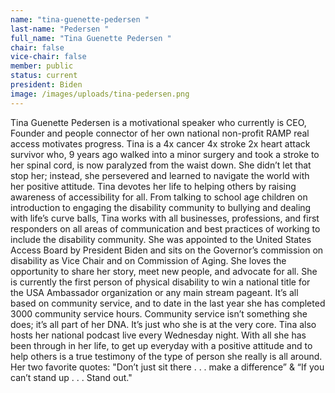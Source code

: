 ```yaml
---
name: "tina-guenette-pedersen "
last-name: "Pedersen "
full_name: "Tina Guenette Pedersen "
chair: false
vice-chair: false
member: public
status: current
president: Biden
image: /images/uploads/tina-pedersen.png
---
```

Tina Guenette Pedersen is a motivational speaker who currently is CEO, Founder and people connector of her own national non-profit RAMP real access motivates progress. Tina is a 4x cancer 4x stroke 2x heart attack survivor who, 9 years ago walked into a minor surgery and took a stroke to her spinal cord, is now paralyzed from the waist down. She didn’t let that stop her; instead, she persevered and learned to navigate the world with her positive attitude. Tina devotes her life to helping others by raising awareness of accessibility for all. From talking to school age children on introduction to engaging the disability community to bullying and dealing with life’s curve balls, Tina works with all businesses, professions, and first responders on all areas of communication and best practices of working to include the disability community. She was appointed to the United States Access Board by President Biden and sits on the Governor’s commission on disability as Vice Chair and on Commission of Aging. She loves the opportunity to share her story, meet new people, and advocate for all. She is currently the first person of physical disability to win a national title for the USA Ambassador organization or any main stream pageant. It’s all based on community service, and to date in the last year she has completed 3000 community service hours. Community service isn’t something she does; it’s all part of her DNA. It’s just who she is at the very core. Tina also hosts her national podcast live every Wednesday night. With all she has been through in her life, to get up everyday with a positive attitude and to help others is a true testimony of the type of person she really is all around. Her two favorite quotes: "Don’t just sit there . . . make a difference” & “If you can’t stand up . . . Stand out."
